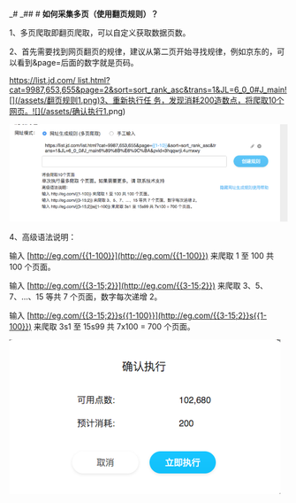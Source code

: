 

_# _## # **如何采集多页（使用翻页规则）？**

1、多页爬取即翻页爬取，可以自定义获取数据页数。

2、首先需要找到网页翻页的规律，建议从第二页开始寻找规律，例如京东的，可以看到&page=后面的数字就是页码。

[https://list.jd.com/ list.html?cat=9987,653,655&page=2&sort=sort\_rank\_asc&trans=1&JL=6\_0\_0\#J\_main!\[\]\(/assets/翻页规则1.png\)3、重新执行任 务，发现消耗200造数点，将爬取10个网页。!\[\]\(/assets/确认执行1.](https://list.jd.com/list.html?cat=9987,653,655&page=2&sort=sort_rank_asc&trans=1&JL=6_0_0#J_main![]%28/assets/翻页规则1.png%293、重新执行任务，发现消耗200造数点，将爬取10个网页。![]%28/assets/确认执行1.png)png\)

![](/assets/翻页规则1.png)

4、高级语法说明：

输入 [http://eg.com/{{1-100}}](http://eg.com/{{1-100}}) 来爬取 1 至 100 共 100 个页面。

输入 [http://eg.com/{{3-15;2}}](http://eg.com/{{3-15;2}}) 来爬取 3、5、7、...、15 等共 7 个页面，数字每次递增 2。

输入 [http://eg.com/{{3-15;2}}s{{1-100}}](http://eg.com/{{3-15;2}}s{{1-100}}) 来爬取 3s1 至 15s99 共 7x100 = 700 个页面。

![](/assets/确认执行1.png)

